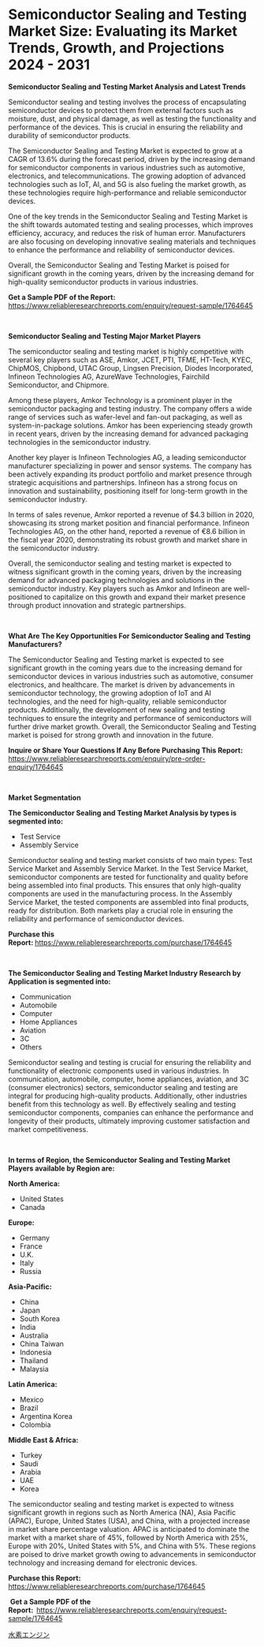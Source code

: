 <p><h1>Semiconductor Sealing and Testing Market Size: Evaluating its Market Trends, Growth, and Projections 2024 - 2031</h1></p><p><strong>Semiconductor Sealing and Testing Market Analysis and Latest Trends</strong></p>
<p><p>Semiconductor sealing and testing involves the process of encapsulating semiconductor devices to protect them from external factors such as moisture, dust, and physical damage, as well as testing the functionality and performance of the devices. This is crucial in ensuring the reliability and durability of semiconductor products.</p><p>The Semiconductor Sealing and Testing Market is expected to grow at a CAGR of 13.6% during the forecast period, driven by the increasing demand for semiconductor components in various industries such as automotive, electronics, and telecommunications. The growing adoption of advanced technologies such as IoT, AI, and 5G is also fueling the market growth, as these technologies require high-performance and reliable semiconductor devices.</p><p>One of the key trends in the Semiconductor Sealing and Testing Market is the shift towards automated testing and sealing processes, which improves efficiency, accuracy, and reduces the risk of human error. Manufacturers are also focusing on developing innovative sealing materials and techniques to enhance the performance and reliability of semiconductor devices.</p><p>Overall, the Semiconductor Sealing and Testing Market is poised for significant growth in the coming years, driven by the increasing demand for high-quality semiconductor products in various industries.</p></p>
<p><strong>Get a Sample PDF of the Report:&nbsp;</strong> <a href="https://www.reliableresearchreports.com/enquiry/request-sample/1764645">https://www.reliableresearchreports.com/enquiry/request-sample/1764645</a></p>
<p>&nbsp;</p>
<p><strong>Semiconductor Sealing and Testing Major Market Players</strong></p>
<p><p>The semiconductor sealing and testing market is highly competitive with several key players such as ASE, Amkor, JCET, PTI, TFME, HT-Tech, KYEC, ChipMOS, Chipbond, UTAC Group, Lingsen Precision, Diodes Incorporated, Infineon Technologies AG, AzureWave Technologies, Fairchild Semiconductor, and Chipmore. </p><p>Among these players, Amkor Technology is a prominent player in the semiconductor packaging and testing industry. The company offers a wide range of services such as wafer-level and fan-out packaging, as well as system-in-package solutions. Amkor has been experiencing steady growth in recent years, driven by the increasing demand for advanced packaging technologies in the semiconductor industry. </p><p>Another key player is Infineon Technologies AG, a leading semiconductor manufacturer specializing in power and sensor systems. The company has been actively expanding its product portfolio and market presence through strategic acquisitions and partnerships. Infineon has a strong focus on innovation and sustainability, positioning itself for long-term growth in the semiconductor industry. </p><p>In terms of sales revenue, Amkor reported a revenue of $4.3 billion in 2020, showcasing its strong market position and financial performance. Infineon Technologies AG, on the other hand, reported a revenue of €8.6 billion in the fiscal year 2020, demonstrating its robust growth and market share in the semiconductor industry. </p><p>Overall, the semiconductor sealing and testing market is expected to witness significant growth in the coming years, driven by the increasing demand for advanced packaging technologies and solutions in the semiconductor industry. Key players such as Amkor and Infineon are well-positioned to capitalize on this growth and expand their market presence through product innovation and strategic partnerships.</p></p>
<p>&nbsp;</p>
<p><strong>What Are The Key Opportunities For Semiconductor Sealing and Testing Manufacturers?</strong></p>
<p><p>The Semiconductor Sealing and Testing market is expected to see significant growth in the coming years due to the increasing demand for semiconductor devices in various industries such as automotive, consumer electronics, and healthcare. The market is driven by advancements in semiconductor technology, the growing adoption of IoT and AI technologies, and the need for high-quality, reliable semiconductor products. Additionally, the development of new sealing and testing techniques to ensure the integrity and performance of semiconductors will further drive market growth. Overall, the Semiconductor Sealing and Testing market is poised for strong growth and innovation in the future.</p></p>
<p><strong>Inquire or Share Your Questions If Any Before Purchasing This Report:</strong> <a href="https://www.reliableresearchreports.com/enquiry/pre-order-enquiry/1764645">https://www.reliableresearchreports.com/enquiry/pre-order-enquiry/1764645</a></p>
<p>&nbsp;</p>
<p><strong>Market Segmentation</strong></p>
<p><strong>The Semiconductor Sealing and Testing Market Analysis by types is segmented into:</strong></p>
<p><ul><li>Test Service</li><li>Assembly Service</li></ul></p>
<p><p>Semiconductor sealing and testing market consists of two main types: Test Service Market and Assembly Service Market. In the Test Service Market, semiconductor components are tested for functionality and quality before being assembled into final products. This ensures that only high-quality components are used in the manufacturing process. In the Assembly Service Market, the tested components are assembled into final products, ready for distribution. Both markets play a crucial role in ensuring the reliability and performance of semiconductor devices.</p></p>
<p><strong>Purchase this Report:&nbsp;</strong><a href="https://www.reliableresearchreports.com/purchase/1764645">https://www.reliableresearchreports.com/purchase/1764645</a></p>
<p>&nbsp;</p>
<p><strong>The Semiconductor Sealing and Testing Market Industry Research by Application is segmented into:</strong></p>
<p><ul><li>Communication</li><li>Automobile</li><li>Computer</li><li>Home Appliances</li><li>Aviation</li><li>3C</li><li>Others</li></ul></p>
<p><p>Semiconductor sealing and testing is crucial for ensuring the reliability and functionality of electronic components used in various industries. In communication, automobile, computer, home appliances, aviation, and 3C (consumer electronics) sectors, semiconductor sealing and testing are integral for producing high-quality products. Additionally, other industries benefit from this technology as well. By effectively sealing and testing semiconductor components, companies can enhance the performance and longevity of their products, ultimately improving customer satisfaction and market competitiveness.</p></p>
<p>&nbsp;</p>
<p><strong>In terms of Region, the Semiconductor Sealing and Testing Market Players available by Region are:</strong></p>
<p>
    <p> <strong> North America: </strong>
        <ul>
            <li>United States</li>
            <li>Canada</li>
        </ul>
        </p> 
    <p> <strong> Europe: </strong>
        <ul>
            <li>Germany</li>
            <li>France</li>
            <li>U.K.</li>
            <li>Italy</li>
            <li>Russia</li>
        </ul>
        </p> 
    <p> <strong> Asia-Pacific: </strong>
        <ul>
            <li>China</li>
            <li>Japan</li>
            <li>South Korea</li>
            <li>India</li>
            <li>Australia</li>
            <li>China Taiwan</li>
            <li>Indonesia</li>
            <li>Thailand</li>
            <li>Malaysia</li>
        </ul>
        </p> 
    <p> <strong> Latin America: </strong>
        <ul>
            <li>Mexico</li>
            <li>Brazil</li>
            <li>Argentina Korea</li>
            <li>Colombia</li>
        </ul>
        </p> 
    <p> <strong> Middle East & Africa: </strong>
        <ul>
            <li>Turkey</li>
            <li>Saudi</li>
            <li>Arabia</li>
            <li>UAE</li>
            <li>Korea</li>
        </ul>
    </p>
    </p>
<p><p>The semiconductor sealing and testing market is expected to witness significant growth in regions such as North America (NA), Asia Pacific (APAC), Europe, United States (USA), and China, with a projected increase in market share percentage valuation. APAC is anticipated to dominate the market with a market share of 45%, followed by North America with 25%, Europe with 20%, United States with 5%, and China with 5%. These regions are poised to drive market growth owing to advancements in semiconductor technology and increasing demand for electronic devices.</p></p>
<p><strong>Purchase this Report: </strong><a href="https://www.reliableresearchreports.com/purchase/1764645">https://www.reliableresearchreports.com/purchase/1764645</a></p>
<p>&nbsp;<strong>Get a Sample PDF of the Report:&nbsp;&nbsp;</strong><a href="https://www.reliableresearchreports.com/enquiry/request-sample/1764645">https://www.reliableresearchreports.com/enquiry/request-sample/1764645</a></p>
<p><strong></strong></p>
<p><p><a href="https://github.com/one-cool-chick/Market-Research-Report-List-1/blob/main/345570613162.md">水素エンジン</a></p></p>